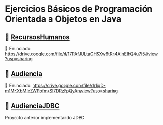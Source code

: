 # Ejercicios Básicos de Programación Orientada a Objetos en Java

## :file_folder: [RecursosHumanos](https://github.com/Laura-Dancoso/java-ejercicios/tree/main/RecursosHumanos)
:memo: Enunciado: https://drive.google.com/file/d/17PAfJULtaGHSXw6tRn4AlnEIhQ4u7l5J/view?usp=sharing

## :file_folder: [Audiencia](https://github.com/Laura-Dancoso/java-ejercicios/tree/main/Audiencia)
:memo: Enunciado: https://drive.google.com/file/d/1igD-m1MKXbMIeZWPofmxSl7DRzFpQyAn/view?usp=sharing

## :file_folder: [AudienciaJDBC](https://github.com/Laura-Dancoso/java-ejercicios/tree/main/AudienciaJDBC)
Proyecto anterior implementando JDBC


